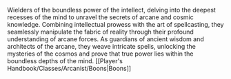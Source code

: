 Wielders of the boundless power of the intellect, delving into the deepest recesses of the mind to unravel the secrets of arcane and cosmic knowledge. Combining intellectual prowess with the art of spellcasting, they seamlessly manipulate the fabric of reality through their profound understanding of arcane forces. As guardians of ancient wisdom and architects of the arcane, they weave intricate spells, unlocking the mysteries of the cosmos and prove that true power lies within the boundless depths of the mind. [[Player's Handbook/Classes/Arcanist/Boons|Boons]]
